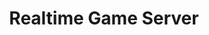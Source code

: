 ---
title: Realtime Game Server
years: 2023
githubUrl: https://github.com/jacoacoacob/realtime-game-server
skills:
    - Node.js
    - Web Sockets
    - Redis
    - PostgreSQL
---